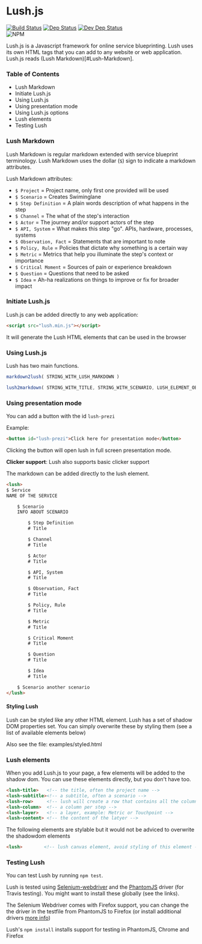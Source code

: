 # Lush.js
[![Build Status](https://travis-ci.org/designing-experiences/Lush.js.svg?branch=master)](https://travis-ci.org/designing-experiences/Lush.js)
[![Dep Status](https://david-dm.org/designing-experiences/Lush.js/status.svg)](https://david-dm.org/designing-experiences/Lush.js)
[![Dev Dep Status](https://david-dm.org/designing-experiences/Lush.js/dev-status.svg)](https://david-dm.org/designing-experiences/Lush.js)<br>
![NPM](https://nodei.co/npm/Lush.js.png?downloads=true "NPM")

Lush.js is a Javascript framework for online service blueprinting. Lush uses its own HTML tags that you can add to any website or web application.
Lush.js reads (Lush Markdown)[#Lush-Markdown].

### Table of Contents
- Lush Markdown
- Initiate Lush.js
- Using Lush.js
- Using presentation mode
- Using Lush.js options
- Lush elements
- Testing Lush

### Lush Markdown
Lush Markdown is regular markdown extended with service blueprint terminology. Lush Markdown uses the dollar (`$`) sign to indicate a markdown attributes.

Lush Markdown attributes:
- `$ Project` = Project name, only first one provided will be used
- `$ Scenario` = Creates Swiminglane
- `$ Step Definition`	= A plain words description of what happens in the step
- `$ Channel` = The what of the step's interaction
- `$ Actor` = The journey and/or support actors of the step
- `$ API, System` = What makes this step "go". APIs, hardware, processes, systems
- `$ Observation, Fact`	= Statements that are important to note
- `$ Policy, Rule` = Policies that dictate why something is a certain way
- `$ Metric` = Metrics that help you illuminate the step's context or importance
- `$ Critical Moment` = Sources of pain or experience breakdown
- `$ Question` = Questions that need to be asked
- `$ Idea` = Ah-ha realizations on things to improve or fix for broader impact

### Initiate Lush.js
Lush.js can be added directly to any web application:
```html
<script src="lush.min.js"></script>
```
It will generate the Lush HTML elements that can be used in the browser

### Using Lush.js
Lush has two main functions.
```js
markdown2lush( STRING_WITH_LUSH_MARKDOWN )
```

```js
lush2markdown( STRING_WITH_TITLE, STRING_WITH_SCENARIO, LUSH_ELEMENT_OBJECT ); // example: $('lush')
```

### Using presentation mode
You can add a button with the id `lush-prezi`

Example:
```html
<button id="lush-prezi">Click here for presentation mode</button>
```

Clicking the button will open lush in full screen presentation mode.

**Clicker support**: Lush also supports basic clicker support

The markdown can be added directly to the lush element.
```html
<lush>
$ Service
NAME OF THE SERVICE

	$ Scenario
	INFO ABOUT SCENARIO

		$ Step Definition
		# Title

		$ Channel
		# Title

		$ Actor
		# Title

		$ API, System
		# Title

		$ Observation, Fact
		# Title

		$ Policy, Rule
		# Title

		$ Metric
		# Title

		$ Critical Moment
		# Title

		$ Question
		# Title

		$ Idea
		# Title

	$ Scenario another scenario
</lush>
```

#### Styling Lush
Lush can be styled like any other HTML element. Lush has a set of shadow DOM properties set. You can simply overwrite these by styling them (see a list of available elements below)

Also see the file: examples/styled.html

### Lush elements
When you add Lush.js to your page, a few elements will be added to the shadow dom. You can use these elements directly, but you don't have too.

```html
<lush-title>   <!-- the title, often the project name -->
<lush-subtitle><!-- a subtitle, often a scenario -->
<lush-row>     <!-- lush will create a row that contains all the columns -->
<lush-column>  <!-- a column per step -->
<lush-layer>   <!-- a layer, example: Metric or Touchpoint -->
<lush-content> <!-- the content of the latyer -->
```

The following elements are stylable but it would not be adviced to overwrite the shadowdom elements
```html
<lush>        <!-- lush canvas element, avoid styling of this element -->
```

### Testing Lush
You can test Lush by running `npm test`.

Lush is tested using [Selenium-webdriver](https://www.npmjs.com/package/selenium-webdriver) and the  [PhantomJS](https://www.npmjs.com/package/phantomjs) driver (for Travis testing). You might want to install these globally (see the links).

The Selenium Webdriver comes with Firefox support, you can change the the driver in the testfile from PhantomJS to Firefox (or install additional drivers [more info](http://www.seleniumhq.org/download/))

Lush's `npm install` installs support for testing in PhantomJS, Chrome and Firefox
